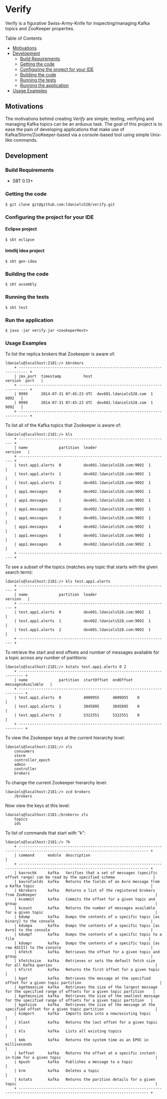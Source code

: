 # Verify

Verify is a figurative Swiss-Army-Knife for inspecting/managing Kafka topics and ZooKeeper properties.

Table of Contents

* <a href="#Motivations">Motivations</a>
* <a href="#Development">Development</a>
	* <a href="#build-requirements">Build Requirements</a>
	* <a href="#getting-the-code">Getting the code</a>
	* <a href="#configuring-your-ide">Configuring the project for your IDE</a>
	* <a href="#building-the-code">Building the code</a>
	* <a href="#testing-the-code">Running the tests</a>	
	* <a href="#running-the-app">Running the application</a>
* <a href="#usage">Usage Examples</a>

<a name="Motivations"></a>
## Motivations

The motivations behind creating _Verify_ are simple; testing, verifying and managing Kafka topics can be an
arduous task. The goal of this project is to ease the pain of developing applications that make use of 
Kafka/Storm/ZooKeeper-based via a console-based tool using simple Unix-like commands.

<a name="Development"></a>
## Development

<a name="build-requirements"></a>
### Build Requirements

* SBT 0.13+

<a name="getting-the-code"></a>
### Getting the code

    $ git clone git@github.com:ldaniels528/verify.git

<a name="configuring-your-ide"></a>
### Configuring the project for your IDE

#### Eclipse project
    $ sbt eclipse
    
#### Intellij Idea project
    $ sbt gen-idea

<a name="building-the-code"></a>
### Building the code

    $ sbt assembly
    
<a name="testing-the-code"></a>    
### Running the tests

    $ sbt test    

<a name="Running-the-app"></a> 
### Run the application

	$ java -jar verify.jar <zookeperHost>

<a name="usage"></a>
### Usage Examples	

To list the replica brokers that Zookeeper is aware of:

	ldaniels@localhost:2181:/> kbrokers
		+ -------------------------------------------------------------------------- +
		| jmx_port  timestamp          host                          version  port   |
		+ -------------------------------------------------------------------------- +
		| 9999      2014-07-31 07:45:23 UTC  dev601.ldaniels528.com  1        9092   |
		| 9999      2014-07-31 07:45:22 UTC  dev602.ldaniels528.com  1        9092   |
		+ -------------------------------------------------------------------------- +	

To list all of the Kafka topics that Zookeeper is aware of:

	ldaniels@localhost:2181:/> kls
		+ ------------------------------------------------------------------- +
		| name              partition  leader                       version   |
		+ ------------------------------------------------------------------- +
		| test.app1.alerts  0          dev601.ldaniels528.com:9092  1         |
		| test.app1.alerts  1          dev602.ldaniels528.com:9092  1         |
		| test.app1.alerts  2          dev601.ldaniels528.com:9092  1         |
		| app1.messages     0          dev602.ldaniels528.com:9092  1         |
		| app1.messages     1          dev601.ldaniels528.com:9092  1         |
		| app1.messages     2          dev602.ldaniels528.com:9092  1         |
		| app1.messages     3          dev601.ldaniels528.com:9092  1         |
		| app1.messages     4          dev602.ldaniels528.com:9092  1         |
		| app1.messages     5          dev601.ldaniels528.com:9092  1         |
		| app1.messages     6          dev602.ldaniels528.com:9092  1         |
		+ ------------------------------------------------------------------- +

To see a subset of the topics (matches any topic that starts with the given search term):

	ldaniels@localhost:2181:/> kls test.app1.alerts
		+ ------------------------------------------------------------------- +
		| name              partition  leader                       version   |
		+ ------------------------------------------------------------------- +
		| test.app1.alerts  0          dev601.ldaniels528.com:9092  1         |
		| test.app1.alerts  1          dev602.ldaniels528.com:9092  1         |
		| test.app1.alerts  2          dev601.ldaniels528.com:9092  1         |
		+ ------------------------------------------------------------------- +

To retrieve the start and end offsets and number of messages available for a topic across any number of partitions:

	ldaniels@localhost:2181:/> kstats test.app1.alerts 0 2
		+ ------------------------------------------------------------------------ +
		| name              partition  startOffset  endOffset  messagesAvailable   |
		+ ------------------------------------------------------------------------ +
		| test.app1.alerts  0          4009955      4009955    0                   |
		| test.app1.alerts  1          3845895      3845895    0                   |
		| test.app1.alerts  2          5322551      5322551    0                   |
		+ ------------------------------------------------------------------------ +

To view the Zookeeper keys at the current hierarchy level:

	ldaniels@localhost:2181:/> zls
		consumers
		storm
		controller_epoch
		admin
		controller
		brokers	
			
To change the current Zookeeper hierarchy level:			
			
	ldaniels@localhost:2181:/> zcd brokers
        /brokers
        
Now view the keys at this level:        
    
    ldaniels@localhost:2181:/brokers> zls
        topics
        ids	
        
To list of commands that start with "k":
			
	ldaniels@localhost:2181:/> ?k
        + -------------------------------------------------------------------------------------------------------------------------------- +
        | command      module  description                                                                                                 |
        + -------------------------------------------------------------------------------------------------------------------------------- +
        | kavrochk     kafka   Verifies that a set of messages (specific offset range) can be read by the specified schema                 |
        | kavrofields  kafka   Returns the fields of an Avro message from a Kafka topic                                                    |
        | kbrokers     kafka   Returns a list of the registered brokers from ZooKeeper                                                     |
        | kcommit      kafka   Commits the offset for a given topic and group                                                              |
        | kcount       kafka   Returns the number of messages available for a given topic                                                  |
        | kdump        kafka   Dumps the contents of a specific topic [as binary] to the console                                           |
        | kdumpa       kafka   Dumps the contents of a specific topic [as Avro] to the console                                             |
        | kdumpf       kafka   Dumps the contents of a specific topic to a file                                                            |
        | kdumpr       kafka   Dumps the contents of a specific topic [as raw ASCII] to the console                                        |
        | kfetch       kafka   Retrieves the offset for a given topic and group                                                            |
        | kfetchsize   kafka   Retrieves or sets the default fetch size for all Kafka queries                                              |
        | kfirst       kafka   Returns the first offset for a given topic                                                                  |
        | kget         kafka   Retrieves the message at the specified offset for a given topic partition                                   |
        | kgetmaxsize  kafka   Retrieves the size of the largest message for the specified range of offsets for a given topic partition    |
        | kgetminsize  kafka   Retrieves the size of the smallest message for the specified range of offsets for a given topic partition   |
        | kgetsize     kafka   Retrieves the size of the message at the specified offset for a given topic partition                       |
        | kimport      kafka   Imports data into a new/existing topic                                                                      |
        | klast        kafka   Returns the last offset for a given topic                                                                   |
        | kls          kafka   Lists all existing topics                                                                                   |
        | kmk          kafka   Returns the system time as an EPOC in milliseconds                                                          |
        | koffset      kafka   Returns the offset at a specific instant-in-time for a given topic                                          |
        | kpush        kafka   Publishes a message to a topic                                                                              |
        | krm          kafka   Deletes a topic                                                                                             |
        | kstats       kafka   Returns the parition details for a given topic                                                              |
        + -------------------------------------------------------------------------------------------------------------------------------- +